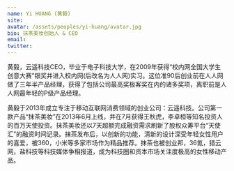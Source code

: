 ```yaml
---
name: Yi HUANG (黄毅)
site: 
avatar: /assets/peoples/yi-huang/avatar.jpg
bio: 抹茶美妆创始人 & CEO
email: 
twitter: 
---
```


黄毅，云遥科技CEO，毕业于电子科技大学，在2009年获得“校内网全国大学生创意大赛”银奖并进入校内网(后改名为人人网)实习。这位准90后创业前在人人网做了三年半产品经理，获得了包括公司最高奖极客奖在内的诸多奖项，离职前是人人网最年轻的P级产品经理。

黄毅于2013年成立专注于移动互联网消费领域的创业公司：云遥科技。公司第一款产品“抹茶美妆”在2013年6月上线，并在7月获得王秋虎，李卓桓等知名投资人的百万天使投资。抹茶美妆还以7天超额完成融资需求刷新了股权众筹平台“天使汇”的融资时间记录。抹茶发布后，以创新的功能，清新的设计深受年轻女性用户的喜爱，被360，小米等多家市场作为精品推荐。抹茶也被创业邦，36氪，猎云网，盐科技等科技媒体争相报道，成为科技圈和资本市场关注度极高的女性移动产品。
